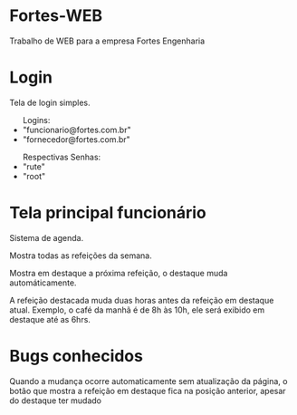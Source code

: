 # Fortes-WEB
  
  <p>Trabalho de WEB para a empresa Fortes Engenharia</p>

# Login
  
  <p>Tela de login simples.</p>
  <ul>Logins:
    <li>"funcionario@fortes.com.br"</li>
    <li>"fornecedor@fortes.com.br"</li>
  </ul>
  <ul>Respectivas Senhas:
    <li>"rute"</li>
    <li>"root"</li>
  </ul>
    
# Tela principal funcionário
  
  <p>Sistema de agenda.</p>
  <p>Mostra todas as refeições da semana.</p>
  <p>Mostra em destaque a próxima refeição, o destaque muda automáticamente.</p>
  <p>A refeição destacada muda duas horas antes da refeição em destaque atual. Exemplo, o café da manhã é de 8h às 10h, ele será exibido em destaque até as 6hrs.</p>
  
# Bugs conhecidos
  
  <p>Quando a mudança ocorre automaticamente sem atualização da página, o botão que mostra a refeição em destaque fica na posição anterior, apesar do destaque ter mudado</p>
